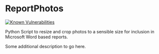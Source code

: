 # ReportPhotos
[![Known Vulnerabilities](https://snyk.io/test/github/adamrees89/ReportPhotos/badge.svg)](https://snyk.io/test/github/adamrees89/ReportPhotos)


Python Script to resize and crop photos to a sensible size for inclusion in Microsoft Word based reports.


Some additional description to go here.

